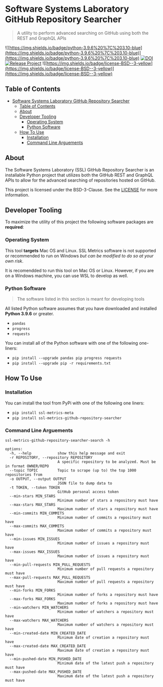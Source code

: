 # Software Systems Laboratory GitHub Repository Searcher

> A utility to perform advanced searching on GitHub using both the REST and GraphQL APIs

![[https://img.shields.io/badge/python-3.9.6%20%7C%203.10-blue](https://img.shields.io/badge/python-3.9.6%20%7C%203.10-blue)](https://img.shields.io/badge/python-3.9.6%20%7C%203.10-blue)
[![DOI](https://zenodo.org/badge/455410346.svg)](https://zenodo.org/badge/latestdoi/455410346)
[![Release Project](https://github.com/SoftwareSystemsLaboratory/ssl-metrics-github-repository-searcher/actions/workflows/release.yml/badge.svg)](https://github.com/SoftwareSystemsLaboratory/ssl-metrics-github-repository-searcher/actions/workflows/release.yml)
![[https://img.shields.io/badge/license-BSD--3-yellow](https://img.shields.io/badge/license-BSD--3-yellow)](https://img.shields.io/badge/license-BSD--3-yellow)

## Table of Contents

- [Software Systems Laboratory GitHub Repository Searcher](#software-systems-laboratory-github-repository-searcher)
  - [Table of Contents](#table-of-contents)
  - [About](#about)
  - [Developer Tooling](#developer-tooling)
    - [Operating System](#operating-system)
    - [Python Software](#python-software)
  - [How To Use](#how-to-use)
    - [Installation](#installation)
    - [Command Line Arguements](#command-line-arguements)

## About

The Software Systems Laboratory (SSL) GitHub Repository Searcher is an installable Python project that utilizes both the GitHub REST and GraphQL APIs to allow for the advanced searching of repositories hosted on GitHub.

This project is licensed under the BSD-3-Clause. See the [LICENSE](LICENSE) for more information.

## Developer Tooling

To maximize the utility of this project the following software packages are **required**:

### Operating System

This tool **targets** Mac OS and Linux. SSL Metrics software is not supported or recommended to run on Windows *but can be modified to do so at your own risk*.

It is recomendded to run this tool on Mac OS or Linux. However, if you are on a Windows machine, you can use WSL to develop as well.

### Python Software

> The software listed in this section is meant for developing tools

All listed Python software assumes that you have downloaded and installed **Python 3.9.6** or greater.

- `pandas`
- `progress`
- `requests`

You can install all of the Python software with one of the following one-liners:

- `pip install --upgrade pandas pip progress requests`
- `pip install --upgrade pip -r requirements.txt`

## How To Use

### Installation

You can install the tool from PyPi with one of the following one liners:

- `pip install ssl-metrics-meta`
- `pip install ssl-metrics-github-repository-searcher`

### Command Line Arguements

`ssl-metrics-github-repository-searcher-search -h`

```shell
options:
  -h, --help            show this help message and exit
  -r REPOSITORY, --repository REPOSITORY
                        A specific repository to be analyzed. Must be in format OWNER/REPO
  --topic TOPIC         Topic to scrape (up to) the top 1000 repositories from
  -o OUTPUT, --output OUTPUT
                        JSON file to dump data to
  -t TOKEN, --token TOKEN
                        GitHub personal access token
  --min-stars MIN_STARS
                        Minimum number of stars a repository must have
  --max-stars MAX_STARS
                        Maximum number of stars a repository must have
  --min-commits MIN_COMMITS
                        Minimum number of commits a repository must have
  --max-commits MAX_COMMITS
                        Maximum number of commits a repository must have
  --min-issues MIN_ISSUES
                        Minimum number of issues a repository must have
  --max-issues MAX_ISSUES
                        Maximum number of issues a repository must have
  --min-pull-requests MIN_PULL_REQUESTS
                        Minimum number of pull requests a repository must have
  --max-pull-requests MAX_PULL_REQUESTS
                        Maximum number of pull requests a repository must have
  --min-forks MIN_FORKS
                        Minimum number of forks a repository must have
  --max-forks MAX_FORKS
                        Maximum number of forks a repository must have
  --min-watchers MIN_WATCHERS
                        Minimum number of watchers a repository must have
  --max-watchers MAX_WATCHERS
                        Maximum number of watchers a repository must have
  --min-created-date MIN_CREATED_DATE
                        Minimum date of creation a repository must have
  --max-created-date MAX_CREATED_DATE
                        Maximum date of creation a repository must have
  --min-pushed-date MIN_PUSHED_DATE
                        Minimum date of the latest push a repository must have
  --max-pushed-date MAX_PUSHED_DATE
                        Maximum date of the latest push a repository must have
```

